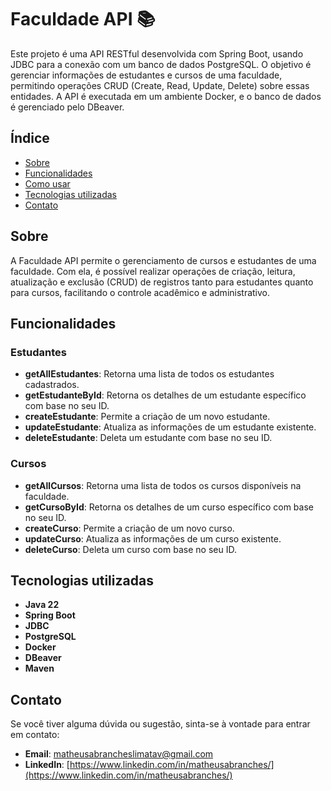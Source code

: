 # Faculdade API 📚

Este projeto é uma API RESTful desenvolvida com Spring Boot, usando JDBC para a conexão com um banco de dados PostgreSQL. O objetivo é gerenciar informações de estudantes e cursos de uma faculdade, permitindo operações CRUD (Create, Read, Update, Delete) sobre essas entidades. A API é executada em um ambiente Docker, e o banco de dados é gerenciado pelo DBeaver.

## Índice

- [Sobre](#sobre)
- [Funcionalidades](#funcionalidades)
- [Como usar](#como-usar)
- [Tecnologias utilizadas](#tecnologias-utilizadas)
- [Contato](#contato)

## Sobre

A Faculdade API permite o gerenciamento de cursos e estudantes de uma faculdade. Com ela, é possível realizar operações de criação, leitura, atualização e exclusão (CRUD) de registros tanto para estudantes quanto para cursos, facilitando o controle acadêmico e administrativo.

## Funcionalidades

### Estudantes
- **getAllEstudantes**: Retorna uma lista de todos os estudantes cadastrados.
- **getEstudanteById**: Retorna os detalhes de um estudante específico com base no seu ID.
- **createEstudante**: Permite a criação de um novo estudante.
- **updateEstudante**: Atualiza as informações de um estudante existente.
- **deleteEstudante**: Deleta um estudante com base no seu ID.

### Cursos
- **getAllCursos**: Retorna uma lista de todos os cursos disponíveis na faculdade.
- **getCursoById**: Retorna os detalhes de um curso específico com base no seu ID.
- **createCurso**: Permite a criação de um novo curso.
- **updateCurso**: Atualiza as informações de um curso existente.
- **deleteCurso**: Deleta um curso com base no seu ID.

## Tecnologias utilizadas

- **Java 22**
- **Spring Boot**
- **JDBC**
- **PostgreSQL**
- **Docker**
- **DBeaver**
- **Maven**

## Contato

Se você tiver alguma dúvida ou sugestão, sinta-se à vontade para entrar em contato:

- **Email**: [matheusabrancheslimatav@gmail.com](mailto:matheusabrancheslimatav@gmail.com)
- **LinkedIn**: [https://www.linkedin.com/in/matheusabranches/](https://www.linkedin.com/in/matheusabranches/)
